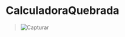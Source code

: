 # CalculadoraQuebrada

> 
> 
> ![Capturar](https://user-images.githubusercontent.com/28986893/76418755-f3c42000-637d-11ea-9ddb-edfef2570230.PNG)
